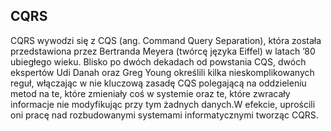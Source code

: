 ## CQRS

CQRS wywodzi się z CQS (ang. Command Query Separation), która została przedstawiona przez Bertranda Meyera (twórcę języka Eiffel) w latach ’80 ubiegłego wieku. Blisko po dwóch dekadach od powstania CQS, dwóch ekspertów Udi Danah oraz Greg Young określili kilka nieskomplikowanych reguł, włączając w nie kluczową zasadę CQS polegającą na oddzieleniu metod na te, które zmieniały coś w systemie oraz te, które zwracały informacje nie modyfikując przy tym żadnych danych.W efekcie, uprościli oni pracę nad rozbudowanymi systemami informatycznymi tworząc CQRS.